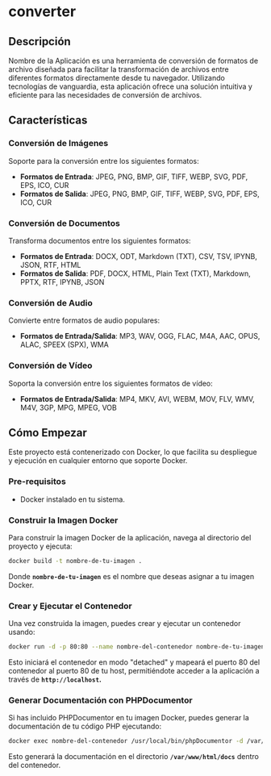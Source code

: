 # converter

## Descripción

Nombre de la Aplicación es una herramienta de conversión de formatos de archivo diseñada para facilitar la transformación de archivos entre diferentes formatos directamente desde tu navegador. Utilizando tecnologías de vanguardia, esta aplicación ofrece una solución intuitiva y eficiente para las necesidades de conversión de archivos.

## Características

### Conversión de Imágenes
Soporte para la conversión entre los siguientes formatos:
- **Formatos de Entrada**: JPEG, PNG, BMP, GIF, TIFF, WEBP, SVG, PDF, EPS, ICO, CUR
- **Formatos de Salida**: JPEG, PNG, BMP, GIF, TIFF, WEBP, SVG, PDF, EPS, ICO, CUR

### Conversión de Documentos
Transforma documentos entre los siguientes formatos:
- **Formatos de Entrada**: DOCX, ODT, Markdown (TXT), CSV, TSV, IPYNB, JSON, RTF, HTML
- **Formatos de Salida**: PDF, DOCX, HTML, Plain Text (TXT), Markdown, PPTX, RTF, IPYNB, JSON

### Conversión de Audio
Convierte entre formatos de audio populares:
- **Formatos de Entrada/Salida**: MP3, WAV, OGG, FLAC, M4A, AAC, OPUS, ALAC, SPEEX (SPX), WMA

### Conversión de Vídeo
Soporta la conversión entre los siguientes formatos de vídeo:
- **Formatos de Entrada/Salida**: MP4, MKV, AVI, WEBM, MOV, FLV, WMV, M4V, 3GP, MPG, MPEG, VOB

## Cómo Empezar

Este proyecto está contenerizado con Docker, lo que facilita su despliegue y ejecución en cualquier entorno que soporte Docker.

### Pre-requisitos

- Docker instalado en tu sistema.

### Construir la Imagen Docker

Para construir la imagen Docker de la aplicación, navega al directorio del proyecto y ejecuta:

```bash
docker build -t nombre-de-tu-imagen .
```

Donde **`nombre-de-tu-imagen`** es el nombre que deseas asignar a tu imagen Docker.

### Crear y Ejecutar el Contenedor
Una vez construida la imagen, puedes crear y ejecutar un contenedor usando:

```bash
docker run -d -p 80:80 --name nombre-del-contenedor nombre-de-tu-imagen
```
Esto iniciará el contenedor en modo "detached" y mapeará el puerto 80 del contenedor al puerto 80 de tu host, permitiéndote acceder a la aplicación a través de **`http://localhost`.**

### Generar Documentación con PHPDocumentor
Si has incluido PHPDocumentor en tu imagen Docker, puedes generar la documentación de tu código PHP ejecutando:

```bash
docker exec nombre-del-contenedor /usr/local/bin/phpDocumentor -d /var/www/html/ -t /var/www/html/docs
```

Esto generará la documentación en el directorio **`/var/www/html/docs`** dentro del contenedor.


